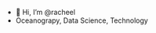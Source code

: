 - 👋 Hi, I’m @racheel
- Oceanograpy, Data Science, Technology

<!---
racheel/racheel is a ✨ special ✨ repository because its `README.md` (this file) appears on your GitHub profile.
You can click the Preview link to take a look at your changes.
--->
